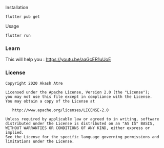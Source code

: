 


Installation

```
flutter pub get
```
Usage 

```
flutter run
```

### Learn

This will help you :  https://youtu.be/aaGcER1uUoE 


### License

    Copyright 2020 Akash Atre

    Licensed under the Apache License, Version 2.0 (the "License");
    you may not use this file except in compliance with the License.
    You may obtain a copy of the License at

       http://www.apache.org/licenses/LICENSE-2.0

    Unless required by applicable law or agreed to in writing, software
    distributed under the License is distributed on an "AS IS" BASIS,
    WITHOUT WARRANTIES OR CONDITIONS OF ANY KIND, either express or implied.
    See the License for the specific language governing permissions and
    limitations under the License.


